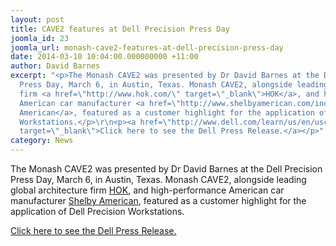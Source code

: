 ```yaml
---
layout: post
title: CAVE2 features at Dell Precision Press Day
joomla_id: 23
joomla_url: monash-cave2-features-at-dell-precision-press-day
date: 2014-03-10 10:04:00.000000000 +11:00
author: David Barnes
excerpt: "<p>The Monash CAVE2 was presented by Dr David Barnes at the Dell Precision
  Press Day, March 6, in Austin, Texas. Monash CAVE2, alongside leading global architecture
  firm <a href=\"http://www.hok.com/\" target=\"_blank\">HOK</a>, and high-performance
  American car manufacturer <a href=\"http://www.shelbyamerican.com/index.asp\" target=\"_blank\">Shelby
  American</a>, featured as a customer highlight for the application of Dell Precision
  Workstations.</p>\r\n<p><a href=\"http://www.dell.com/learn/us/en/uscorp1/secure/2014-03-07-dell-precision-workstations-engineering-design\"
  target=\"_blank\">Click here to see the Dell Press Release.</a></p>"
category: News
---
```

<p>The Monash CAVE2 was presented by Dr David Barnes at the Dell Precision Press Day, March 6, in Austin, Texas. Monash CAVE2, alongside leading global architecture firm <a href="http://www.hok.com/" target="_blank">HOK</a>, and high-performance American car manufacturer <a href="http://www.shelbyamerican.com/index.asp" target="_blank">Shelby American</a>, featured as a customer highlight for the application of Dell Precision Workstations.</p>
<p><a href="http://www.dell.com/learn/us/en/uscorp1/secure/2014-03-07-dell-precision-workstations-engineering-design" target="_blank">Click here to see the Dell Press Release.</a></p>
